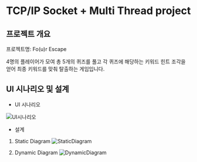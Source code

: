 # TCP/IP Socket + Multi Thread project 
## 프로젝트 개요
프로젝트명: Fo(u)r Escape

4명의 플레이어가 모여 총 5개의 퀴즈를 풀고 각 퀴즈에 해당하는 키워드 힌트 조각을 얻어 최종 키워드를 맞춰 탈출하는 게임입니다.
## UI 시나리오 및 설계
* UI 시나리오

![UI시나리오](https://user-images.githubusercontent.com/69254943/125215175-92a3b800-e2f5-11eb-98a4-0ba2993c53d9.png)

* 설계   
1) Static Diagram
![StaticDiagram](https://user-images.githubusercontent.com/69254943/125215277-004fe400-e2f6-11eb-8314-f1c4c083ea2b.png)   
 
2) Dynamic Diagram
![DynamicDiagram](https://user-images.githubusercontent.com/69254943/125218406-e4504080-e2fd-11eb-90ac-f5cc95db2031.png)
